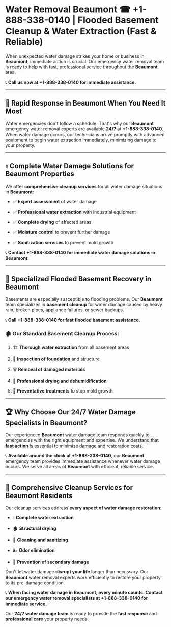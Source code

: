 # Water Removal Beaumont ☎ +1-888-338-0140 | Flooded Basement Cleanup & Water Extraction (Fast & Reliable)

When unexpected water damage strikes your home or business in **Beaumont**, immediate action is crucial. Our emergency water removal team is ready to help with fast, professional service throughout the **Beaumont** area. 

📞 **Call us now at +1-888-338-0140 for immediate assistance.**
---
## 🚀 Rapid Response in Beaumont When You Need It Most
Water emergencies don't follow a schedule. That's why our **Beaumont** emergency water removal experts are available **24/7** at **+1-888-338-0140**. When water damage occurs, our technicians arrive promptly with advanced equipment to begin water extraction immediately, minimizing damage to your property.
---
## 💧 Complete Water Damage Solutions for Beaumont Properties
We offer **comprehensive cleanup services** for all water damage situations in **Beaumont**:
- ✅ **Expert assessment** of water damage  
- ✅ **Professional water extraction** with industrial equipment  
- ✅ **Complete drying** of affected areas  
- ✅ **Moisture control** to prevent further damage  
- ✅ **Sanitization services** to prevent mold growth  
📞 **Contact +1-888-338-0140 for immediate water damage solutions in Beaumont.**
---
## 🌊 Specialized Flooded Basement Recovery in Beaumont
Basements are especially susceptible to flooding problems. Our **Beaumont** team specializes in **basement cleanup** for water damage caused by heavy rain, broken pipes, appliance failures, or sewer backups. 
📞 **Call +1-888-338-0140 for fast flooded basement assistance.**
### 🏚️ Our Standard Basement Cleanup Process:
1. 🏗️ **Thorough water extraction** from all basement areas  
2. 🔎 **Inspection of foundation** and structure  
3. 🗑️ **Removal of damaged materials**  
4. 💨 **Professional drying and dehumidification**  
5. 🚫 **Preventative treatments** to stop mold growth  
---
## 🏆 Why Choose Our 24/7 Water Damage Specialists in Beaumont?
Our experienced **Beaumont** water damage team responds quickly to emergencies with the right equipment and expertise. We understand that **fast action** is essential to minimize damage and restoration costs.
📞 **Available around the clock at +1-888-338-0140**, our **Beaumont** emergency team provides immediate assistance whenever water damage occurs. We serve all areas of **Beaumont** with efficient, reliable service.
---
## 🧹 Comprehensive Cleanup Services for Beaumont Residents
Our cleanup services address **every aspect of water damage restoration**:
- 💧 **Complete water extraction**  
- 🏠 **Structural drying**  
- 🧼 **Cleaning and sanitizing**  
- 🌬️ **Odor elimination**  
- 🚫 **Prevention of secondary damage**  
Don't let water damage **disrupt your life** longer than necessary. Our **Beaumont** water removal experts work efficiently to restore your property to its pre-damage condition.
📞 **When facing water damage in Beaumont, every minute counts. Contact our emergency water removal specialists at +1-888-338-0140 for immediate service.**
Our **24/7 water damage team** is ready to provide the **fast response** and **professional care** your property needs.
